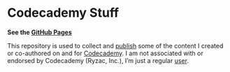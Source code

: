 Codecademy Stuff
================

**See the [GitHub Pages][ghp]**

This repository is used to collect and [publish][ghp] some of the content I created or co-authored on and for [Codecademy](http://www.codecademy.com). I am not associated with or endorsed by Codecademy (Ryzac, Inc.), I’m just a regular [user](http://www.codecademy.com/fanaugen).

[ghp]: http://fanaugen.github.com/codecademy-stuff